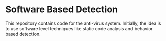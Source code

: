 # Software Based Detection

This repository contains code for the anti-virus system.
Initially, the idea is to use software level techniques like static code analysis and behavior based detection.

